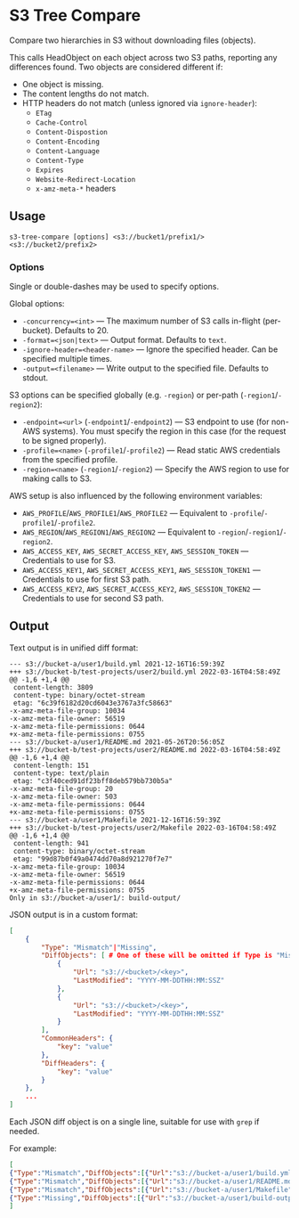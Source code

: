 # S3 Tree Compare
Compare two hierarchies in S3 without downloading files (objects).

This calls HeadObject on each object across two S3 paths, reporting any differences found. Two objects are considered
different if:

* One object is missing.
* The content lengths do not match.
* HTTP headers do not match (unless ignored via `ignore-header`):
  * `ETag`
  * `Cache-Control`
  * `Content-Dispostion`
  * `Content-Encoding`
  * `Content-Language`
  * `Content-Type`
  * `Expires`
  * `Website-Redirect-Location`
  * `x-amz-meta-*` headers

## Usage

`s3-tree-compare [options] <s3://bucket1/prefix1/> <s3://bucket2/prefix2>`

### Options

Single or double-dashes may be used to specify options.

Global options:

* `-concurrency=<int>` — The maximum number of S3 calls in-flight (per-bucket). Defaults to 20.
* `-format=<json|text>` — Output format. Defaults to `text`.
* `-ignore-header=<header-name>` — Ignore the specified header. Can be specified multiple times.
* `-output=<filename>` — Write output to the specified file. Defaults to stdout.

S3 options can be specified globally (e.g. `-region`) or per-path (`-region1`/`-region2`):
* `-endpoint=<url>` (`-endpoint1`/`-endpoint2`) — S3 endpoint to use (for non-AWS systems). You
  must specify the region in this case (for the request to be signed properly).
* `-profile=<name>` (`-profile1`/`-profile2`) — Read static AWS credentials from the specified profile.
* `-region=<name>` (`-region1`/`-region2`) — Specify the AWS region to use for making calls to S3.

AWS setup is also influenced by the following environment variables:

* `AWS_PROFILE`/`AWS_PROFILE1`/`AWS_PROFILE2` — Equivalent to `-profile`/`-profile1`/`-profile2`.
* `AWS_REGION`/`AWS_REGION1`/`AWS_REGION2` — Equivalent to `-region`/`-region1`/`-region2`.
* `AWS_ACCESS_KEY`, `AWS_SECRET_ACCESS_KEY`, `AWS_SESSION_TOKEN` — Credentials to use for S3.
* `AWS_ACCESS_KEY1`, `AWS_SECRET_ACCESS_KEY1`, `AWS_SESSION_TOKEN1` — Credentials to use for first S3 path.
* `AWS_ACCESS_KEY2`, `AWS_SECRET_ACCESS_KEY2`, `AWS_SESSION_TOKEN2` — Credentials to use for second S3 path.

## Output

Text output is in unified diff format:
```
--- s3://bucket-a/user1/build.yml 2021-12-16T16:59:39Z
+++ s3://bucket-b/test-projects/user2/build.yml 2022-03-16T04:58:49Z
@@ -1,6 +1,4 @@
 content-length: 3809
 content-type: binary/octet-stream
 etag: "6c39f6182d20cd6043e3767a3fc58663"
-x-amz-meta-file-group: 10034
-x-amz-meta-file-owner: 56519
-x-amz-meta-file-permissions: 0644
+x-amz-meta-file-permissions: 0755
--- s3://bucket-a/user1/README.md 2021-05-26T20:56:05Z
+++ s3://bucket-b/test-projects/user2/README.md 2022-03-16T04:58:49Z
@@ -1,6 +1,4 @@
 content-length: 151
 content-type: text/plain
 etag: "c3f40ced91df23bff8deb579bb730b5a"
-x-amz-meta-file-group: 20
-x-amz-meta-file-owner: 503
-x-amz-meta-file-permissions: 0644
+x-amz-meta-file-permissions: 0755
--- s3://bucket-a/user1/Makefile 2021-12-16T16:59:39Z
+++ s3://bucket-b/test-projects/user2/Makefile 2022-03-16T04:58:49Z
@@ -1,6 +1,4 @@
 content-length: 941
 content-type: binary/octet-stream
 etag: "99d87b0f49a0474dd70a8d921270f7e7"
-x-amz-meta-file-group: 10034
-x-amz-meta-file-owner: 56519
-x-amz-meta-file-permissions: 0644
+x-amz-meta-file-permissions: 0755
Only in s3://bucket-a/user1/: build-output/
```

JSON output is in a custom format:
```json
[
    {
        "Type": "Mismatch"|"Missing",
        "DiffObjects": [ # One of these will be omitted if Type is "Missing"
            {
                "Url": "s3://<bucket>/<key>",
                "LastModified": "YYYY-MM-DDTHH:MM:SSZ"
            },
            {
                "Url": "s3://<bucket>/<key>",
                "LastModified": "YYYY-MM-DDTHH:MM:SSZ"
            }
        ],
        "CommonHeaders": {
            "key": "value"
        },
        "DiffHeaders": {
            "key": "value"
        }
    },
    ...
]
```

Each JSON diff object is on a single line, suitable for use with `grep` if needed.

For example:
```json
[
{"Type":"Mismatch","DiffObjects":[{"Url":"s3://bucket-a/user1/build.yml","LastModified":"2021-12-16T16:59:39Z"},{"Url":"s3://bucket-b/test-projects/user2/build.yml","LastModified":"2022-03-16T04:58:49Z"}],"CommonHeaders":{"content-length":"3809","content-type":"binary/octet-stream","etag":"\"6c39f6182d20cd6043e3767a3fc58663\""},"DiffHeaders":{"x-amz-meta-file-group":["10034",""],"x-amz-meta-file-owner":["56519",""],"x-amz-meta-file-permissions":["0644","0755"]}},
{"Type":"Mismatch","DiffObjects":[{"Url":"s3://bucket-a/user1/README.md","LastModified":"2021-05-26T20:56:05Z"},{"Url":"s3://bucket-b/test-projects/user2/README.md","LastModified":"2022-03-16T04:58:49Z"}],"CommonHeaders":{"content-length":"151","content-type":"text/plain","etag":"\"c3f40ced91df23bff8deb579bb730b5a\""},"DiffHeaders":{"x-amz-meta-file-group":["20",""],"x-amz-meta-file-owner":["503",""],"x-amz-meta-file-permissions":["0644","0755"]}},
{"Type":"Mismatch","DiffObjects":[{"Url":"s3://bucket-a/user1/Makefile","LastModified":"2021-12-16T16:59:39Z"},{"Url":"s3://test-projects/user2/Makefile","LastModified":"2022-03-16T04:58:49Z"}],"CommonHeaders":{"content-length":"941","content-type":"binary/octet-stream","etag":"\"99d87b0f49a0474dd70a8d921270f7e7\""},"DiffHeaders":{"x-amz-meta-file-group":["10034",""],"x-amz-meta-file-owner":["56519",""],"x-amz-meta-file-permissions":["0644","0755"]}},
{"Type":"Missing","DiffObjects":[{"Url":"s3://bucket-a/user1/build-output/"},{"Url":""}]}
]
```